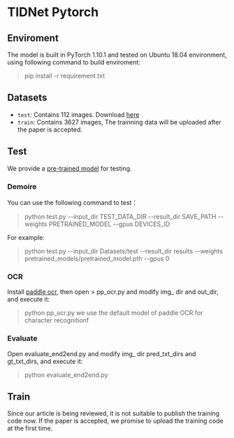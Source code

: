 # TIDNet Pytorch 
## Enviroment
The model is built in PyTorch 1.10.1 and tested on Ubuntu 18.04 environment, using following command to build enviroment:
> pip install -r requirement.txt

## Datasets
- `test`: Contains 112 images. Download [here](https://github.com/jaweray/TIDNet/releases/download/data/pretrained_model.pth)
- `train`: Contains 3627 images, The trainning data will be uploaded after the paper is accepted.

## Test
We provide a [pre-trained model](https://github.com/jaweray/TIDNet/releases/download/data/test.zip) for testing.

### Demoire
You can use the following command to test：
> python test.py --input_dir TEST_DATA_DIR --result_dir SAVE_PATH --weights PRETRAINED_MODEL --gpus DEVICES_ID

For example:
> python test.py --input_dir Datasets/test --result_dir results --weights pretrained_models/pretrained_model.pth --gpus 0

### OCR
Install [paddle ocr](https://www.paddlepaddle.org.cn/), then open > pp_ocr.py and modify img_ dir and out_dir, and execute it:
> python pp_ocr.py
we use the default model of paddle OCR for character recognitionf

### Evaluate
Open evaluate_end2end.py and modify img_ dir pred_txt_dirs and gt_txt_dirs, and execute it:
> python evaluate_end2end.py

## Train
Since our article is being reviewed, it is not suitable to publish the training code now. If the paper is accepted, we promise to upload the training code at the first time.
